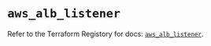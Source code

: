 # `aws_alb_listener`

Refer to the Terraform Registory for docs: [`aws_alb_listener`](https://registry.terraform.io/providers/hashicorp/aws/5.30.0/docs/resources/alb_listener).
